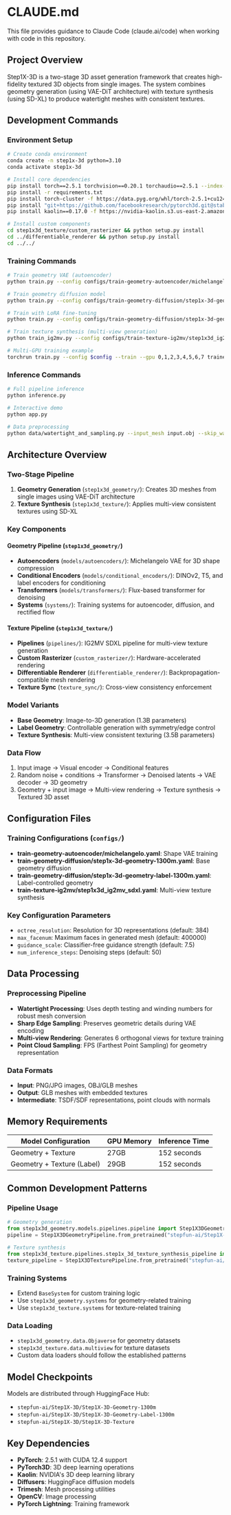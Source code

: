 # CLAUDE.md

This file provides guidance to Claude Code (claude.ai/code) when working with code in this repository.

## Project Overview

Step1X-3D is a two-stage 3D asset generation framework that creates high-fidelity textured 3D objects from single images. The system combines geometry generation (using VAE-DiT architecture) with texture synthesis (using SD-XL) to produce watertight meshes with consistent textures.

## Development Commands

### Environment Setup
```bash
# Create conda environment
conda create -n step1x-3d python=3.10
conda activate step1x-3d

# Install core dependencies
pip install torch==2.5.1 torchvision==0.20.1 torchaudio==2.5.1 --index-url https://download.pytorch.org/whl/cu124
pip install -r requirements.txt
pip install torch-cluster -f https://data.pyg.org/whl/torch-2.5.1+cu124.html
pip install "git+https://github.com/facebookresearch/pytorch3d.git@stable"
pip install kaolin==0.17.0 -f https://nvidia-kaolin.s3.us-east-2.amazonaws.com/torch-2.5.1_cu124.html

# Install custom components
cd step1x3d_texture/custom_rasterizer && python setup.py install
cd ../differentiable_renderer && python setup.py install
cd ../../
```

### Training Commands
```bash
# Train geometry VAE (autoencoder)
python train.py --config configs/train-geometry-autoencoder/michelangelo.yaml --train --gpu 0

# Train geometry diffusion model
python train.py --config configs/train-geometry-diffusion/step1x-3d-geometry-1300m.yaml --train --gpu 0

# Train with LoRA fine-tuning
python train.py --config configs/train-geometry-diffusion/step1x-3d-geometry-label-1300m.yaml --train --gpu 0 system.use_lora=True

# Train texture synthesis (multi-view generation)
python train_ig2mv.py --config configs/train-texture-ig2mv/step1x3d_ig2mv_sdxl.yaml --train

# Multi-GPU training example
torchrun train.py --config $config --train --gpu 0,1,2,3,4,5,6,7 trainer.num_nodes=$num_nodes
```

### Inference Commands
```bash
# Full pipeline inference
python inference.py

# Interactive demo
python app.py

# Data preprocessing
python data/watertight_and_sampling.py --input_mesh input.obj --skip_watertight
```

## Architecture Overview

### Two-Stage Pipeline
1. **Geometry Generation** (`step1x3d_geometry/`): Creates 3D meshes from single images using VAE-DiT architecture
2. **Texture Synthesis** (`step1x3d_texture/`): Applies multi-view consistent textures using SD-XL

### Key Components

#### Geometry Pipeline (`step1x3d_geometry/`)
- **Autoencoders** (`models/autoencoders/`): Michelangelo VAE for 3D shape compression
- **Conditional Encoders** (`models/conditional_encoders/`): DINOv2, T5, and label encoders for conditioning
- **Transformers** (`models/transformers/`): Flux-based transformer for denoising
- **Systems** (`systems/`): Training systems for autoencoder, diffusion, and rectified flow

#### Texture Pipeline (`step1x3d_texture/`)
- **Pipelines** (`pipelines/`): IG2MV SDXL pipeline for multi-view texture generation
- **Custom Rasterizer** (`custom_rasterizer/`): Hardware-accelerated rendering
- **Differentiable Renderer** (`differentiable_renderer/`): Backpropagation-compatible mesh rendering
- **Texture Sync** (`texture_sync/`): Cross-view consistency enforcement

### Model Variants
- **Base Geometry**: Image-to-3D generation (1.3B parameters)
- **Label Geometry**: Controllable generation with symmetry/edge control
- **Texture Synthesis**: Multi-view consistent texturing (3.5B parameters)

### Data Flow
1. Input image → Visual encoder → Conditional features
2. Random noise + conditions → Transformer → Denoised latents → VAE decoder → 3D geometry
3. Geometry + input image → Multi-view rendering → Texture synthesis → Textured 3D asset

## Configuration Files

### Training Configurations (`configs/`)
- **train-geometry-autoencoder/michelangelo.yaml**: Shape VAE training
- **train-geometry-diffusion/step1x-3d-geometry-1300m.yaml**: Base geometry diffusion
- **train-geometry-diffusion/step1x-3d-geometry-label-1300m.yaml**: Label-controlled geometry
- **train-texture-ig2mv/step1x3d_ig2mv_sdxl.yaml**: Multi-view texture synthesis

### Key Configuration Parameters
- `octree_resolution`: Resolution for 3D representations (default: 384)
- `max_facenum`: Maximum faces in generated mesh (default: 400000)
- `guidance_scale`: Classifier-free guidance strength (default: 7.5)
- `num_inference_steps`: Denoising steps (default: 50)

## Data Processing

### Preprocessing Pipeline
- **Watertight Processing**: Uses depth testing and winding numbers for robust mesh conversion
- **Sharp Edge Sampling**: Preserves geometric details during VAE encoding
- **Multi-view Rendering**: Generates 6 orthogonal views for texture training
- **Point Cloud Sampling**: FPS (Farthest Point Sampling) for geometry representation

### Data Formats
- **Input**: PNG/JPG images, OBJ/GLB meshes
- **Output**: GLB meshes with embedded textures
- **Intermediate**: TSDF/SDF representations, point clouds with normals

## Memory Requirements

| Model Configuration | GPU Memory | Inference Time |
|---------------------|------------|----------------|
| Geometry + Texture | 27GB | 152 seconds |
| Geometry + Texture (Label) | 29GB | 152 seconds |

## Common Development Patterns

### Pipeline Usage
```python
# Geometry generation
from step1x3d_geometry.models.pipelines.pipeline import Step1X3DGeometryPipeline
pipeline = Step1X3DGeometryPipeline.from_pretrained("stepfun-ai/Step1X-3D", subfolder='Step1X-3D-Geometry-1300m')

# Texture synthesis
from step1x3d_texture.pipelines.step1x_3d_texture_synthesis_pipeline import Step1X3DTexturePipeline
texture_pipeline = Step1X3DTexturePipeline.from_pretrained("stepfun-ai/Step1X-3D", subfolder="Step1X-3D-Texture")
```

### Training Systems
- Extend `BaseSystem` for custom training logic
- Use `step1x3d_geometry.systems` for geometry-related training
- Use `step1x3d_texture.systems` for texture-related training

### Data Loading
- `step1x3d_geometry.data.Objaverse` for geometry datasets
- `step1x3d_texture.data.multiview` for texture datasets
- Custom data loaders should follow the established patterns

## Model Checkpoints

Models are distributed through HuggingFace Hub:
- `stepfun-ai/Step1X-3D/Step1X-3D-Geometry-1300m`
- `stepfun-ai/Step1X-3D/Step1X-3D-Geometry-Label-1300m`
- `stepfun-ai/Step1X-3D/Step1X-3D-Texture`

## Key Dependencies

- **PyTorch**: 2.5.1 with CUDA 12.4 support
- **PyTorch3D**: 3D deep learning operations
- **Kaolin**: NVIDIA's 3D deep learning library
- **Diffusers**: HuggingFace diffusion models
- **Trimesh**: Mesh processing utilities
- **OpenCV**: Image processing
- **PyTorch Lightning**: Training framework